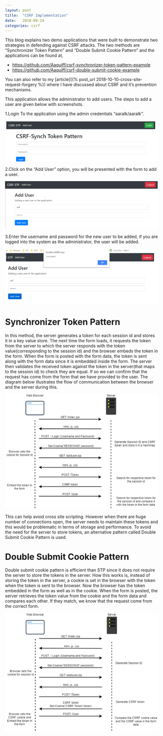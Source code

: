 ```yaml
---
layout: post
title:  "CSRF Implementation"
date:   2018-09-24
categories: csrf
---
```



This blog explains two demo applications that were built to demonstrate two strategies in defending against CSRF attacks. The two methods are “Synchronizer Token Pattern” and “Double Submit Cookie Pattern” and the applications can be found at,

- https://github.com/Aaquiff/csrf-synchronizer-token-pattern-example
- https://github.com/Aaquiff/csrf-double-submit-cookie-example

You can also refer to my [article]({% post_url 2018-10-10-cross-site-request-forgery %}) where I have discussed about CSRF and it’s prevention mechanisms.

This application allows the administrator to add users. The steps to add a user are given below with screenshots.

1.Login To the application using the admin credentials “aaralk/aaralk”.  

![capture.png](/assets/2018-09-24-csrf-implementation/capture.png "capture.png")

2.Click on the “Add User” option, you will be presented with the form to add a user.

![capture1.png](/assets/2018-09-24-csrf-implementation/capture1.png "capture1.png")

3.Enter the username and password for the new user to be added, if you are logged into the system as the administrator, the user will be added.

![capture2.png](/assets/2018-09-24-csrf-implementation/capture2.png "capture2.png")

# Synchronizer Token Pattern

In this method, the server generates a token for each session id and stores it in a key value store. The next time the form loads, it requests the token from the server to which the server responds with the token value(corresponding to the session id) and the browser embeds the token in the form. When the form is posted with the form data, the token is sent along with the form data since it is embedded inside the form. The server then validates the received token against the token in the server(that maps to the session id) to check they are equal. If so we can confirm that the request has come from the form that we have provided to the user. The diagram below illustrates the flow of communication between the browser and the server during this.

![stp.png](/assets/2018-09-24-csrf-implementation/stp.png "stp.png")

This can help avoid cross site scripting. However when there are huge number of connections open, the server needs to maintain these tokens and this would be problematic in terms of storage and performance. To avoid the need for the server to store tokens, an alternative pattern called Double Submit Cookie Pattern is used.

# Double Submit Cookie Pattern

Double submit cookie pattern is efficient than STP since it does not require the server to store the tokens in the server. How this works is, instead of storing the token in the server, a cookie is set in the browser with the token when the token is sent to the browser. Now the browser has the token embedded in the form as well as in the cookie. When the form is posted, the server retrieves the token value from the cookie and the form data and compares each other. If they match, we know that the request come from the correct form.

![dscp.png](/assets/2018-09-24-csrf-implementation/dscp.png "dscp.png")

